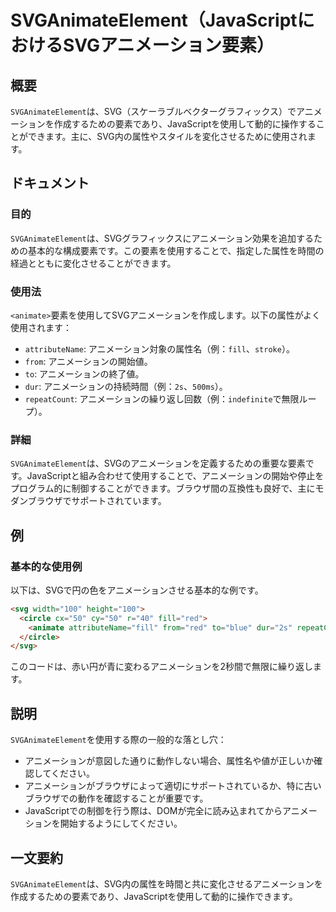 <!--
Meta Description: # SVGAnimateElement（JavaScriptにおけるSVGアニメーション要素） ## 概要 `SVGAnimateElement`は、SVG（スケーラブルベクターグラフィックス）でアニメーションを作成するための要素であり、JavaScriptを使用して動的に操作することができます。主...
Meta Keywords: svganimateelement, svg, fill, animate, attributename
-->

# SVGAnimateElement（JavaScriptにおけるSVGアニメーション要素）

## 概要
`SVGAnimateElement`は、SVG（スケーラブルベクターグラフィックス）でアニメーションを作成するための要素であり、JavaScriptを使用して動的に操作することができます。主に、SVG内の属性やスタイルを変化させるために使用されます。

## ドキュメント
### 目的
`SVGAnimateElement`は、SVGグラフィックスにアニメーション効果を追加するための基本的な構成要素です。この要素を使用することで、指定した属性を時間の経過とともに変化させることができます。

### 使用法
`<animate>`要素を使用してSVGアニメーションを作成します。以下の属性がよく使用されます：
- `attributeName`: アニメーション対象の属性名（例：`fill`、`stroke`）。
- `from`: アニメーションの開始値。
- `to`: アニメーションの終了値。
- `dur`: アニメーションの持続時間（例：`2s`、`500ms`）。
- `repeatCount`: アニメーションの繰り返し回数（例：`indefinite`で無限ループ）。

### 詳細
`SVGAnimateElement`は、SVGのアニメーションを定義するための重要な要素です。JavaScriptと組み合わせて使用することで、アニメーションの開始や停止をプログラム的に制御することができます。ブラウザ間の互換性も良好で、主にモダンブラウザでサポートされています。

## 例
### 基本的な使用例
以下は、SVGで円の色をアニメーションさせる基本的な例です。

```html
<svg width="100" height="100">
  <circle cx="50" cy="50" r="40" fill="red">
    <animate attributeName="fill" from="red" to="blue" dur="2s" repeatCount="indefinite" />
  </circle>
</svg>
```

このコードは、赤い円が青に変わるアニメーションを2秒間で無限に繰り返します。

## 説明
`SVGAnimateElement`を使用する際の一般的な落とし穴：
- アニメーションが意図した通りに動作しない場合、属性名や値が正しいか確認してください。
- アニメーションがブラウザによって適切にサポートされているか、特に古いブラウザでの動作を確認することが重要です。
- JavaScriptでの制御を行う際は、DOMが完全に読み込まれてからアニメーションを開始するようにしてください。

## 一文要約
`SVGAnimateElement`は、SVG内の属性を時間と共に変化させるアニメーションを作成するための要素であり、JavaScriptを使用して動的に操作できます。